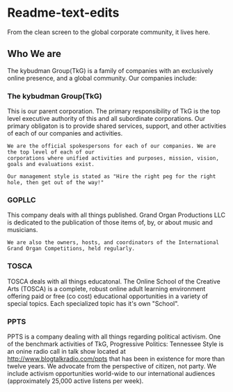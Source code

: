 # Readme-text-edits
From the clean screen to the global corporate community, it lives here.
## Who We are

The kybudman Group(TkG) is a family of companies with an exclusively online presence, and a global community. Our companies include:

### The kybudman Group(TkG)

  This is our parent corporation. The primary responsibility of TkG is the top level executive authority of this and all subordinate corporations. Our primary obligaton is to provide shared services, support, and other activities of each of our companies and activities. 
    
    We are the official spokespersons for each of our companies. We are the top level of each of our 
    corporations where unified activities and purposes, mission, vision, goals and evaluations exist. 
    
    Our management style is stated as "Hire the right peg for the right hole, then get out of the way!"

### GOPLLC

  This company deals with all things published. Grand Organ Productions LLC is dedicated to the publication of those items of, by, or about music and musicians. 
  
    We are also the owners, hosts, and coordinators of the International Grand Organ Competitions, held regularly.

### TOSCA

  TOSCA deals with all things educatonal. The Online School of the Creative Arts (TOSCA) is a complete, robust online adult learning environment offering paid or free (co cost) educational opportunities in a variety of special topics. Each specialized topic has it's own "School". 
  
### PPTS

  PPTS is a company dealing with all things regarding political activism. One of the benchmark activities of TkG, Progressive Politics: Tennessee Style is an onine radio call in talk show located at http://www.blogtalkradio.com/ppts that has been in existence for more than twelve years. We advocate from the perspective of citizen, not party. We include activism opportunities world-wide to our international audiences (approximately 25,000 active listens per week). 
